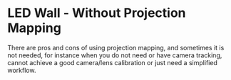 # LED Wall - Without Projection Mapping

There are pros and cons of using projection mapping, and sometimes it is not needed, for instance when you do not need or have camera tracking, cannot achieve a good camera/lens calibration or just need a simplified workflow.&#x20;
